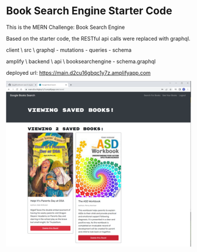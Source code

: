 # Book Search Engine Starter Code

This is the MERN Challenge: Book Search Engine

Based on the starter code, the RESTful api calls were replaced with graphql.

client \ src \ graphql
    - mutations
    - queries
    - schema

amplify \ backend \ api \ booksearchengine
    - schema.graphql

deployed url:
https://main.d2cu16gbqc1y7z.amplifyapp.com

![Alt text](live.PNG?raw=true "Live Example")